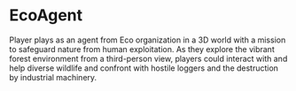 # EcoAgent
Player plays as an agent from Eco organization in a 3D world with a mission to safeguard nature from human exploitation. As they explore the vibrant forest environment from a third-person view, players could interact with and help diverse wildlife and confront with hostile loggers and the destruction by industrial machinery. 
